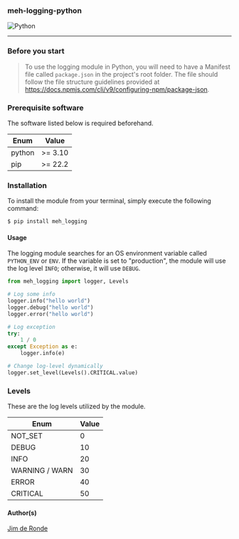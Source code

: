### meh-logging-python

![Python](https://img.shields.io/badge/python-3670A0?style=for-the-badge&logo=python&logoColor=ffdd54)

---

### Before you start

> To use the logging module in Python, you will need to have a Manifest file called `package.json` in the project's root folder. The file should follow the file structure guidelines provided at https://docs.npmjs.com/cli/v9/configuring-npm/package-json.

### Prerequisite software

The software listed below is required beforehand.

| Enum   | Value   |
| ------ | ------- |
| python | >= 3.10 |
| pip    | >= 22.2 |

### Installation

To install the module from your terminal, simply execute the following command:

```sh
$ pip install meh_logging
```

#### Usage

The logging module searches for an OS environment variable called `PYTHON_ENV` or `ENV`. If the variable is set to "production", the module will use the log level `INFO`; otherwise, it will use `DEBUG`.

```python
from meh_logging import logger, Levels

# Log some info
logger.info("hello world")
logger.debug("hello world")
logger.error("hello world")

# Log exception
try:
    1 / 0
except Exception as e:
    logger.info(e)

# Change log-level dynamically
logger.set_level(Levels().CRITICAL.value)
```

### Levels

These are the log levels utilized by the module.

| Enum           | Value |
| -------------- | ----- |
| NOT_SET        | 0     |
| DEBUG          | 10    |
| INFO           | 20    |
| WARNING / WARN | 30    |
| ERROR          | 40    |
| CRITICAL       | 50    |

#### Author(s)

[Jim de Ronde](https://github.com/jrtderonde)

